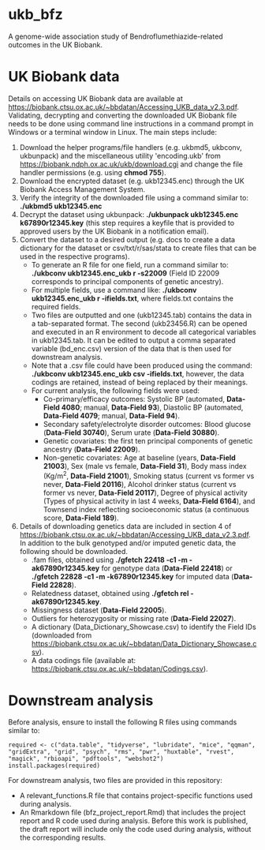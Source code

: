 # ukb_bfz
A genome-wide association study of Bendroflumethiazide-related outcomes in the UK Biobank. 

# UK Biobank data
Details on accessing UK Biobank data are available at https://biobank.ctsu.ox.ac.uk/~bbdatan/Accessing_UKB_data_v2.3.pdf. Validating, decrypting and converting the downloaded UK Biobank file needs to be done using command line instructions in a command prompt in Windows or a terminal window in Linux. The main steps include:
1. Download the helper programs/file handlers (e.g. ukbmd5, ukbconv, ukbunpack) and the miscellaneous utility 'encoding.ukb' from https://biobank.ndph.ox.ac.uk/ukb/download.cgi and change the file handler permissions (e.g. using **chmod 755**).
2. Download the encrypted dataset (e.g. ukb12345.enc) through the UK Biobank Access Management System.
3. Verify the integrity of the downloaded file using a command similar to: **./ukbmd5 ukb12345.enc**
4. Decrypt the dataset using ukbunpack: **./ukbunpack ukb12345.enc k67890r12345.key** (this step requires a keyfile that is provided to approved users by the UK Biobank in a notification email).
5. Convert the dataset to a desired output (e.g. docs to create a data dictionary for the dataset or csv/txt/r/sas/stata to create files that can be used in the respective programs). 
    - To generate an R file for one field, run a command similar to: **./ukbconv ukb12345.enc_ukb r -s22009** (Field ID 22009 corresponds to principal components of genetic ancestry). 
    - For multiple fields, use a command like: **./ukbconv ukb12345.enc_ukb r -ifields.txt**, where fields.txt contains the required fields.
    - Two files are outputted and one (ukb12345.tab) contains the data in a tab-separated format. The second (ukb23456.R) can be opened and executed in an R environment to decode all categorical variables in ukb12345.tab. It can be edited to output a comma separated variable (bd_enc.csv) version of the data that is then used for downstream analysis.
    - Note that a .csv file could have been produced using the command: **./ukbconv ukb12345.enc_ukb csv -ifields.txt**, however, the data codings are retained, instead of being replaced by their meanings. 
    - For current analysis, the following fields were used:
       * Co-primary/efficacy outcomes: Systolic BP (automated, **Data-Field 4080**; manual, **Data-Field 93**), Diastolic BP (automated, **Data-Field 4079**; manual, **Data-Field 94**).
       * Secondary safety/electrolyte disorder outcomes: Blood glucose (<b>Data-Field 30740</b>), Serum urate (<b>Data-Field 30880</b>).
       * Genetic covariates: the first ten principal components of genetic ancestry (**Data-Field 22009**).
       * Non-genetic covariates: Age at baseline (years, <b>Data-Field 21003</b>), Sex (male vs female, **Data-Field 31**), Body mass index (Kg/m<sup>2</sup>, **Data-Field 21001**), Smoking status (current vs former vs never, **Data-Field 20116**), Alcohol drinker status (current vs former vs never, **Data-Field 20117**), Degree of physical activity (Types of physical activity in last 4 weeks, **Data-Field 6164**), and Townsend index reflecting socioeconomic status (a continuous score, **Data-Field 189**).
6. Details of downloading genetics data are included in section 4 of https://biobank.ctsu.ox.ac.uk/~bbdatan/Accessing_UKB_data_v2.3.pdf. In addition to the bulk genotyped and/or imputed genetic data, the following should be downloaded.
    - .fam files, obtained using **./gfetch 22418 -c1 -m -ak67890r12345.key** for genotype data (**Data-Field 22418**) or **./gfetch 22828 -c1 -m -k67890r12345.key** for imputed data (**Data-Field 22828**). 
    - Relatedness dataset, obtained using **./gfetch rel -ak67890r12345.key**.
    - Missingness dataset (**Data-Field 22005**).
    - Outliers for heterozygosity or missing rate (**Data-Field 22027**).
    - A dictionary (Data_Dictionary_Showcase.csv) to identify the Field IDs (downloaded from https://biobank.ctsu.ox.ac.uk/~bbdatan/Data_Dictionary_Showcase.csv).
    - A data codings file (available at: https://biobank.ctsu.ox.ac.uk/~bbdatan/Codings.csv).

# Downstream analysis
Before analysis, ensure to install the following R files using commands similar to:
   ```{r install required packages, include = FALSE}
   required <- c("data.table", "tidyverse", "lubridate", "mice", "qqman", "gridExtra", "grid", "psych", "rms", "pwr", "huxtable", "rvest", "magick", "rbioapi", "pdftools", "webshot2")
   install.packages(required)
   ```

For downstream analysis, two files are provided in this repository:
* A relevant_functions.R file that contains project-specific functions used during analysis.
* An Rmarkdown file (bfz_project_report.Rmd) that includes the project report and R code used during analysis. Before this work is published, the draft report will include only the code used during analysis, without the corresponding results.
